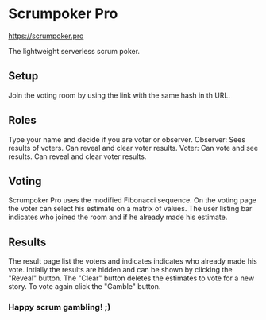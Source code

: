 # Scrumpoker Pro
https://scrumpoker.pro

The lightweight serverless scrum poker. 

## Setup
Join the voting room by using the link with the same hash in th URL.

## Roles
Type your name and decide if you are voter or observer.
Observer: Sees results of voters. Can reveal and clear voter results.
Voter: Can vote and see results. Can reveal and clear voter results.

## Voting
Scrumpoker Pro uses the modified Fibonacci sequence.
On the voting page the voter can select his estimate on a matrix of values.
The user listing bar indicates who joined the room and if he already made his estimate. 

## Results
The result page list the voters and indicates indicates who already made his vote.
Intially the results are hidden and can be shown by clicking the "Reveal" button.
The "Clear" button deletes the estimates to vote for a new story.
To vote again click the "Gamble" button.

### Happy scrum gambling! ;)





